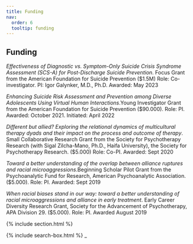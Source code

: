 ```yaml
---
title: Funding
nav:
  order: 6
  tooltip: funding
---
```


## Funding


_Effectiveness of Diagnostic vs. Symptom-Only Suicide Crisis Syndrome Assessment (SCS-A) for Post-Discharge Suicide Prevention_. Focus Grant from the American Foundation for Suicide Prevention ($1.5M) Role: Co-investigator. PI: Igor Galynker, M.D., Ph.D. Awarded: May 2023
 
_Enhancing Suicide Risk Assessment and Prevention among Diverse Adolescents Using Virtual Human Interactions_.Young Investigator Grant from the American Foundation for Suicide Prevention ($90.000). Role: PI. Awarded: October 2021. Initiated: April 2022
 
_Different but allied? Exploring the relational dynamics of multicultural therapy dyads and their impact on the process and outcome of therapy_. Small Collaborative Research Grant from the Society for Psychotherapy Research (with Sigal Zilcha-Mano, Ph.D., Haifa University), the Society for Psychotherapy Research. ($5.000) Role: Co-PI. Awarded: Sept 2020
 
_Toward a better understanding of the overlap between alliance ruptures and racial microaggressions_.Beginning Scholar Pilot Grant from the Psychoanalytic Fund for Research, American Psychoanalytic Association. ($5.000). Role: PI. Awarded: Sept 2019
 
_When racial biases stand in our way: toward a better understanding of racial microaggressions and alliance in early treatment_. Early Career Diversity Research Grant, Society for the Advancement of Psychotherapy, APA Division 29. ($5.000). Role: PI. Awarded August 2019

{% include section.html %}

{% include search-box.html %}
_